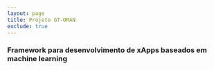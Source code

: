 ```yaml
---
layout: page
title: Projeto GT-ORAN 
exclude: true
---
```


### Framework para desenvolvimento de xApps baseados em machine learning

